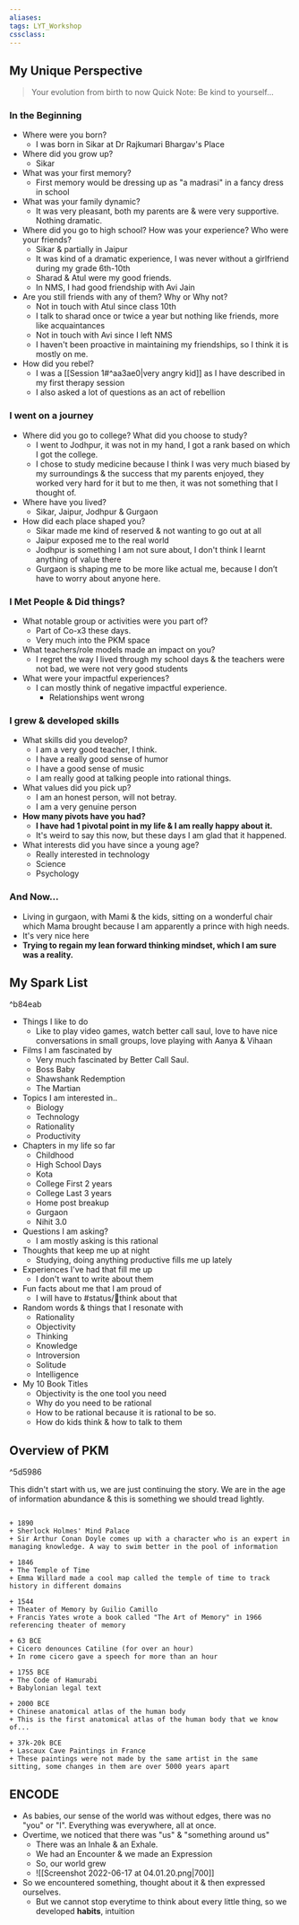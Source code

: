 ```yaml
---
aliases:
tags: LYT_Workshop 
cssclass:
---
```


## My Unique Perspective
> Your evolution from birth to now
 Quick Note: Be kind to yourself...

### In the Beginning
- Where were you born?
	- I was born in Sikar at Dr Rajkumari Bhargav's Place
- Where did you grow up?
	- Sikar
- What was your first memory?
	- First memory would be dressing up as "a madrasi" in a fancy dress in school
- What was your family dynamic?
	- It was very pleasant, both my parents are & were very supportive. Nothing dramatic.
- Where did you go to high school? How was your experience? Who were your friends?
	- Sikar & partially in Jaipur
	- It was kind of a dramatic experience, I was never without a girlfriend during my grade 6th-10th
	- Sharad & Atul were my good friends.
	- In NMS, I had good friendship with Avi Jain
- Are you still friends with any of them? Why or Why not?
	- Not in touch with Atul since class 10th
	- I talk to sharad once or twice a year but nothing like friends, more like acquaintances
	- Not in touch with Avi since I left NMS
	- I haven't been proactive in maintaining my friendships, so I think it is mostly on me.
- How did you rebel?
	- I was a [[Session 1#^aa3ae0|very angry kid]] as I have described in my first therapy session 
	- I also asked a lot of questions as an act of rebellion


### I went on a journey
- Where did you go to college? What did you choose to study? 
	- I went to Jodhpur, it was not in my hand, I got a rank based on which I got the college.
	- I chose to study medicine because I think I was very much biased by my surroundings & the success that my parents enjoyed, they worked very hard for it but to me then, it was not something that I thought of.
- Where have you lived?
	- Sikar, Jaipur, Jodhpur & Gurgaon
- How did each place shaped you?
	- Sikar made me kind of reserved & not wanting to go out at all
	- Jaipur exposed me to the real world
	- Jodhpur is something I am not sure about, I don't think I learnt anything of value there
	- Gurgaon is shaping me to be more like actual me, because I don’t have to worry about anyone here. 


### I Met People & Did things?
- What notable group or activities were you part of?
	- Part of Co-x3 these days. 
	- Very much into the PKM space
- What teachers/role models made an impact on you?
	- I regret the way I lived through my school days & the teachers were not bad, we were not very good students
- What were your impactful experiences?
	- I can mostly think of negative impactful experience.
		- Relationships went wrong

### I grew & developed skills
- What skills did you develop?
	- I am a very good teacher, I think.
	- I have a really good sense of humor
	- I have a good sense of music
	- I am really good at talking people into rational things.
- What values did you pick up?  
	- I am an honest person, will not betray.
	- I am a very genuine person
- **How many pivots have you had?**
	- **I have had 1 pivotal point in my life & I am really happy about it.**
	- It's weird to say this now, but these days I am glad that it happened.
- What interests did you have since a young age?
	- Really interested in technology
	- Science
	- Psychology


### And Now...
- Living in gurgaon, with Mami & the kids, sitting on a wonderful chair which Mama brought because I am apparently a prince with high needs.
- It's very nice here
- **Trying to regain my lean forward thinking mindset, which I am sure was a reality.**



## My Spark List

^b84eab

- Things I like to do
	- Like to play video games, watch better call saul, love to have nice conversations in small groups, love playing with Aanya & Vihaan
- Films I am fascinated by
	- Very much fascinated by Better Call Saul.
	- Boss Baby
	- Shawshank Redemption
	- The Martian
- Topics I am interested in..
	- Biology
	- Technology
	- Rationality
	- Productivity
- Chapters in my life so far
	- Childhood
	- High School Days
	- Kota
	- College First 2 years
	- College Last 3 years
	- Home post breakup
	- Gurgaon
	- Nihit 3.0
- Questions I am asking?
	- I am mostly asking is this rational
- Thoughts that keep me up at night
	- Studying, doing anything productive fills me up lately
- Experiences I've had that fill me up
	- I don't want to write about them
- Fun facts about me that I am proud of
	- I will have to #status/💭think about that
- Random words & things that I resonate with
	- Rationality
	- Objectivity
	- Thinking
	- Knowledge
	- Introversion
	- Solitude
	- Intelligence
- My 10 Book Titles
	- Objectivity is the one tool you need
	- Why do you need to be rational
	- How to be rational because it is rational to be so.
	- How do kids think & how to talk to them


## Overview of PKM 
^5d5986

This didn't start with us, we are just continuing the story.
We are in the age of information abundance & this is something we should tread lightly.


```timeline

+ 1890 
+ Sherlock Holmes' Mind Palace
+ Sir Arthur Conan Doyle comes up with a character who is an expert in managing knowledge. A way to swim better in the pool of information

+ 1846
+ The Temple of Time
+ Emma Willard made a cool map called the temple of time to track history in different domains

+ 1544
+ Theater of Memory by Guilio Camillo
+ Francis Yates wrote a book called "The Art of Memory" in 1966 referencing theater of memory

+ 63 BCE
+ Cicero denounces Catiline (for over an hour)
+ In rome cicero gave a speech for more than an hour

+ 1755 BCE
+ The Code of Hamurabi
+ Babylonian legal text

+ 2000 BCE
+ Chinese anatomical atlas of the human body
+ This is the first anatomical atlas of the human body that we know of...

+ 37k-20k BCE
+ Lascaux Cave Paintings in France
+ These paintings were not made by the same artist in the same sitting, some changes in them are over 5000 years apart
```


## ENCODE
- As babies, our sense of the world was without edges, there was no "you" or "I". 
  Everything was everywhere, all at once.
- Overtime, we noticed that there was "us" & "something around us"
	- There was an Inhale & an Exhale.
	- We had an Encounter & we made an Expression
	- So, our world grew
	- ![[Screenshot 2022-06-17 at 04.01.20.png|700]]
- So we encountered something, thought about it & then expressed ourselves.
	- But we cannot stop everytime to think about every little thing, so we developed **habits**, intuition